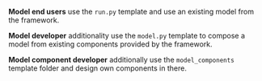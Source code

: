 **Model end users** use the `run.py` template and use an existing model from
the framework.

**Model developer** additionality use the `model.py` template to compose a
model from existing components provided by the framework.

**Model component developer** additionally use the `model_components` template
folder and design own components in there.
